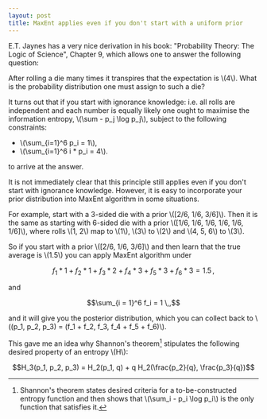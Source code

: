 ```yaml
---
layout: post
title: MaxEnt applies even if you don't start with a uniform prior
---
```


E.T. Jaynes has a very nice derivation in his book: "Probability Theory: The
Logic of Science", Chapter 9, which allows one to answer the following
question:

After rolling a die many times it transpires that the expectation is \\(4\\).
What is the probability distribution one must assign to such a die?

It turns out that if you start with ignorance knowledge: i.e. all rolls
are independent and each number is equally likely one ought to maximise
the information entropy, \\(\sum - p_j \log p_j\\), subject to the following
constraints:

* \\(\sum_{i=1}^6 p_i = 1\\),
* \\(\sum_{i=1}^6 i * p_i = 4\\).

to arrive at the answer.

It is not immediately clear that this principle still applies even if you don't
start with ignorance knowledge. However, it is easy to incorporate your prior
distribution into MaxEnt algorithm in some situations.

For example, start with a 3-sided die with a prior \\([2/6, 1/6, 3/6]\\). Then
it is the same as starting with 6-sided die with a prior \\([1/6, 1/6, 1/6, 1/6,
1/6, 1/6]\\), where rolls \\(1, 2\\) map to  \\(1\\), \\(3\\) to \\(2\\) and
\\(4, 5, 6\\) to \\(3\\).

So if you start with a prior \\([2/6, 1/6, 3/6]\\) and then learn that the true
average is \\(1.5\\) you can apply MaxEnt algorithm under

$$f_1 * 1 + f_2 * 1 + f_3 * 2 + f_4 * 3 + f_5 * 3 + f_6 * 3 = 1.5 \,,$$

and

$$\sum_{i = 1}^6 f_i = 1 \,,$$

and it will give you the posterior distribution, which you can collect
back to \\((p_1, p_2, p_3)  = (f_1 + f_2, f_3, f_4 + f_5 + f_6)\\).

This gave me an idea why Shannon's theorem[^1] stipulates the following desired
property of an entropy \\(H\\):

$$H_3(p_1, p_2, p_3) = H_2(p_1, q) + q H_2(\frac{p_2}{q}, \frac{p_3}{q})$$

[^1]:
    Shannon's theorem states desired criteria for a to-be-constructed entropy
    function and then shows that \\(\sum_i - p_i \log p_i\\) is the only
    function that satisfies it.
